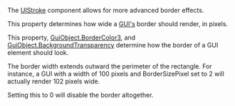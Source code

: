 The [UIStroke](https://create.roblox.com/docs/reference/engine/classes/UIStroke) component allows for more advanced border effects.

This property determines how wide a [GUI's](https://create.roblox.com/docs/reference/engine/classes/GuiObject) border should
render, in pixels.

This property, [GuiObject.BorderColor3](https://create.roblox.com/docs/reference/engine/classes/GuiObject#BorderColor3), and
[GuiObject.BackgroundTransparency](https://create.roblox.com/docs/reference/engine/classes/GuiObject#BackgroundTransparency) determine how the border of a GUI
element should look.

The border width extends outward the perimeter of the rectangle. For
instance, a GUI with a width of 100 pixels and BorderSizePixel set to 2
will actually render 102 pixels wide.

Setting this to 0 will disable the border altogether.